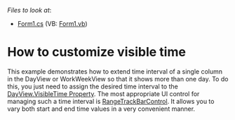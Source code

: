 <!-- default file list -->
*Files to look at*:

* [Form1.cs](./CS/Form1.cs) (VB: [Form1.vb](./VB/Form1.vb))
<!-- default file list end -->
# How to customize visible time


<p>This example demonstrates how to extend time interval of a single column in the DayView or WorkWeekView so that it shows more than one day. To do this, you just need to assign the desired time interval to the <a href="http://documentation.devexpress.com/#WindowsForms/DevExpressXtraSchedulerDayView_VisibleTimetopic"><u>DayView.VisibleTime Property</u></a>. The most appropriate UI control for managing such a time interval is <a href="http://documentation.devexpress.com/#WindowsForms/clsDevExpressXtraEditorsRangeTrackBarControltopic"><u>RangeTrackBarControl</u></a>. It allows you to vary both start and end time values in a very convenient manner.</p>

<br/>


